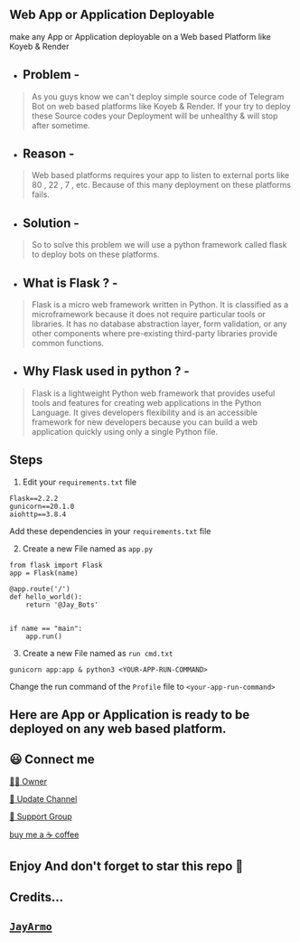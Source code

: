 ## Web App or Application Deployable
make any App or Application deployable on a Web based Platform like Koyeb & Render


* ## Problem -
> As you guys know we can't deploy simple source code of Telegram Bot on web based platforms like Koyeb & Render.
If your try to deploy these Source codes your Deployment will be unhealthy & will stop after sometime.

* ## Reason - 
> Web based platforms requires your app to listen to external ports like 80 , 22 , 7 , etc.
Because of this many deployment on these platforms fails.

* ## Solution - 
> So to solve this problem we will use a python framework called flask to deploy bots on these platforms.

* ## What is Flask ? -
> Flask is a micro web framework written in Python. It is classified as a microframework because it does not require particular tools or libraries. It has no database abstraction layer, form validation, or any other components where pre-existing third-party libraries provide common functions.

* ## Why Flask used in python ? -
> Flask is a lightweight Python web framework that provides useful tools and features for creating web applications in the Python Language. It gives developers flexibility and is an accessible framework for new developers because you can build a web application quickly using only a single Python file.

## Steps
1) Edit your `requirements.txt` file
```
Flask==2.2.2
gunicorn==20.1.0
aiohttp==3.8.4
```
Add these dependencies in your `requirements.txt` file

2) Create a new File named as `app.py`
```
from flask import Flask
app = Flask(name)

@app.route('/')
def hello_world():
    return '@Jay_Bots'


if name == "main":
    app.run()
```

3) Create a new File named as `run cmd.txt`
```
gunicorn app:app & python3 <YOUR-APP-RUN-COMMAND>
```
Change the run command of the `Profile` file to `<your-app-run-command>`

## Here are App or Application is ready to be deployed on any web based platform.

## 😃 Connect me
[🧑‍💻 Owner](https://telegram.me/JayArmo)

[📢 Update Channel](https://telegram.me/Jay_Bots)

[💬 Support Group](https://telegram.me/Jay_Bots_Support)

[buy me a ☕ coffee](https://www.buymeacoffee.com/jayarmo)


## Enjoy And don't forget to star this repo 🙂


## Credits...
[`JayArmo`](https://github.com/JayArmo)
-----
